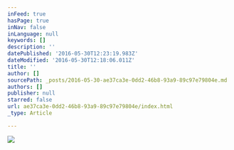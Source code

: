 ```yaml
---
inFeed: true
hasPage: true
inNav: false
inLanguage: null
keywords: []
description: ''
datePublished: '2016-05-30T12:23:19.983Z'
dateModified: '2016-05-30T12:18:06.011Z'
title: ''
author: []
sourcePath: _posts/2016-05-30-ae37ca3e-0dd2-46b8-93a9-89c97e79804e.md
authors: []
publisher: null
starred: false
url: ae37ca3e-0dd2-46b8-93a9-89c97e79804e/index.html
_type: Article

---
```

![](https://the-grid-user-content.s3-us-west-2.amazonaws.com/6e42e8e4-21ea-4ade-9597-1b48e70f81df.jpg)
